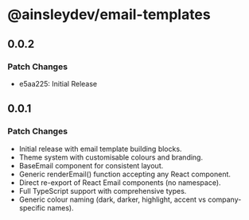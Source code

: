 # @ainsleydev/email-templates

## 0.0.2

### Patch Changes

- e5aa225: Initial Release

## 0.0.1

### Patch Changes

- Initial release with email template building blocks.
- Theme system with customisable colours and branding.
- BaseEmail component for consistent layout.
- Generic renderEmail() function accepting any React component.
- Direct re-export of React Email components (no namespace).
- Full TypeScript support with comprehensive types.
- Generic colour naming (dark, darker, highlight, accent vs company-specific names).
